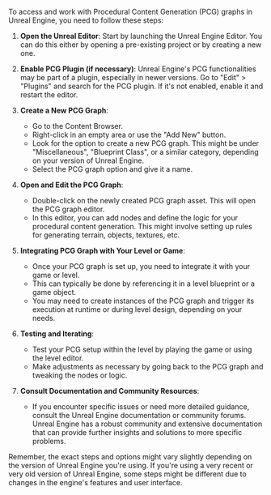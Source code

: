 To access and work with Procedural Content Generation (PCG) graphs in Unreal Engine, you need to follow these steps:

1. **Open the Unreal Editor**: Start by launching the Unreal Engine Editor. You can do this either by opening a pre-existing project or by creating a new one.

2. **Enable PCG Plugin (if necessary)**: Unreal Engine's PCG functionalities may be part of a plugin, especially in newer versions. Go to "Edit" > "Plugins" and search for the PCG plugin. If it's not enabled, enable it and restart the editor.

3. **Create a New PCG Graph**:
   - Go to the Content Browser.
   - Right-click in an empty area or use the "Add New" button.
   - Look for the option to create a new PCG graph. This might be under "Miscellaneous", "Blueprint Class", or a similar category, depending on your version of Unreal Engine.
   - Select the PCG graph option and give it a name.

4. **Open and Edit the PCG Graph**:
   - Double-click on the newly created PCG graph asset. This will open the PCG graph editor.
   - In this editor, you can add nodes and define the logic for your procedural content generation. This might involve setting up rules for generating terrain, objects, textures, etc.

5. **Integrating PCG Graph with Your Level or Game**:
   - Once your PCG graph is set up, you need to integrate it with your game or level.
   - This can typically be done by referencing it in a level blueprint or a game object.
   - You may need to create instances of the PCG graph and trigger its execution at runtime or during level design, depending on your needs.

6. **Testing and Iterating**:
   - Test your PCG setup within the level by playing the game or using the level editor.
   - Make adjustments as necessary by going back to the PCG graph and tweaking the nodes or logic.

7. **Consult Documentation and Community Resources**:
   - If you encounter specific issues or need more detailed guidance, consult the Unreal Engine documentation or community forums. Unreal Engine has a robust community and extensive documentation that can provide further insights and solutions to more specific problems.

Remember, the exact steps and options might vary slightly depending on the version of Unreal Engine you're using. If you're using a very recent or very old version of Unreal Engine, some steps might be different due to changes in the engine's features and user interface.

